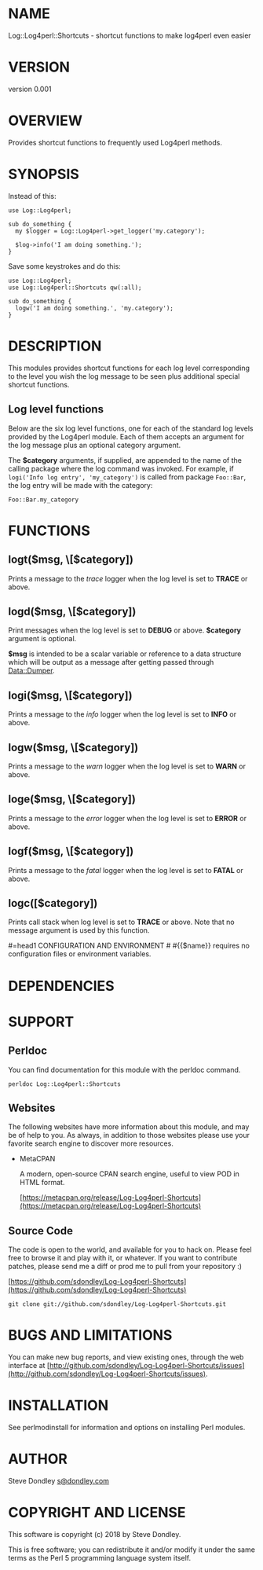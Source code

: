 # NAME

Log::Log4perl::Shortcuts - shortcut functions to make log4perl even easier

# VERSION

version 0.001

# OVERVIEW

Provides shortcut functions to frequently used Log4perl methods.

# SYNOPSIS

Instead of this:

    use Log::Log4perl;

    sub do_something {
      my $logger = Log::Log4perl->get_logger('my.category');

      $log->info('I am doing something.');
    }

Save some keystrokes and do this:

    use Log::Log4perl;
    use Log::Log4perl::Shortcuts qw(:all);

    sub do_something {
      logw('I am doing something.', 'my.category');
    }

# DESCRIPTION

This modules provides shortcut functions for each log level corresponding
to the level you wish the log message to be seen plus additional special shortcut
functions.

## Log level functions

Below are the six log level functions, one for each of the standard log levels provided
by the Log4perl module. Each of them accepts an argument for the log message
plus an optional category argument. 

The **$category** arguments, if supplied, are appended to the name of the calling
package where the log command was invoked. For example, if `logi('Info log entry', 'my_category')`
is called from package `Foo::Bar`, the log entry will be made with the category:

    Foo::Bar.my_category

# FUNCTIONS

## logt($msg, \[$category\])

Prints a message to the _trace_ logger when the log level is set to **TRACE** or above. 

## logd($msg, \[$category\])

Print messages when the log level is set to **DEBUG** or above. **$category**
argument is optional.

**$msg** is intended to be a scalar variable or reference to a data structure which
will be output as a message after getting passed through [Data::Dumper](https://metacpan.org/pod/Data::Dumper).

## logi($msg, \[$category\])

Prints a message to the _info_ logger when the log level is set to **INFO** or above. 

## logw($msg, \[$category\])

Prints a message to the _warn_ logger when the log level is set to **WARN** or above. 

## loge($msg, \[$category\])

Prints a message to the _error_ logger when the log level is set to **ERROR** or above. 

## logf($msg, \[$category\])

Prints a message to the _fatal_ logger when the log level is set to **FATAL** or above. 

## logc(\[$category\])

Prints call stack when log level is set to **TRACE** or above. Note that no
message argument is used by this function.

\#=head1 CONFIGURATION AND ENVIRONMENT
\#
\#{{$name}} requires no configuration files or environment variables.

# DEPENDENCIES

# SUPPORT

## Perldoc

You can find documentation for this module with the perldoc command.

    perldoc Log::Log4perl::Shortcuts

## Websites

The following websites have more information about this module, and may be of help to you. As always,
in addition to those websites please use your favorite search engine to discover more resources.

- MetaCPAN

    A modern, open-source CPAN search engine, useful to view POD in HTML format.

    [https://metacpan.org/release/Log-Log4perl-Shortcuts](https://metacpan.org/release/Log-Log4perl-Shortcuts)

## Source Code

The code is open to the world, and available for you to hack on. Please feel free to browse it and play
with it, or whatever. If you want to contribute patches, please send me a diff or prod me to pull
from your repository :)

[https://github.com/sdondley/Log-Log4perl-Shortcuts](https://github.com/sdondley/Log-Log4perl-Shortcuts)

    git clone git://github.com/sdondley/Log-Log4perl-Shortcuts.git

# BUGS AND LIMITATIONS

You can make new bug reports, and view existing ones, through the
web interface at [http://github.com/sdondley/Log-Log4perl-Shortcuts/issues](http://github.com/sdondley/Log-Log4perl-Shortcuts/issues).

# INSTALLATION

See perlmodinstall for information and options on installing Perl modules.

# AUTHOR

Steve Dondley <s@dondley.com>

# COPYRIGHT AND LICENSE

This software is copyright (c) 2018 by Steve Dondley.

This is free software; you can redistribute it and/or modify it under
the same terms as the Perl 5 programming language system itself.

